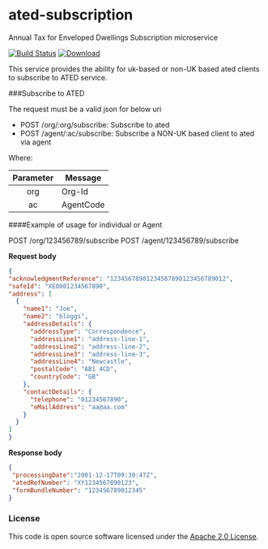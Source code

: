 ated-subscription
=================

Annual Tax for Enveloped Dwellings Subscription microservice

[![Build Status](https://travis-ci.org/hmrc/ated-subscription.svg)](https://travis-ci.org/hmrc/ated-subscription) [ ![Download](https://api.bintray.com/packages/hmrc/releases/ated-subscription/images/download.svg) ](https://bintray.com/hmrc/releases/ated-subscription/_latestVersion)

This service provides the ability for uk-based or non-UK based ated clients to subscribe to ATED service.

###Subscribe to ATED

The request must be a valid json for below uri
- POST    /org/:org/subscribe: Subscribe to ated
- POST    /agent/:ac/subscribe: Subscribe a NON-UK based client to ated via agent

Where:

| Parameter | Message    |
|:--------:|-------------|
|   org    | Org-Id      |
|   ac     | AgentCode   |

####Example of usage for individual or Agent

 POST /org/123456789/subscribe
 POST /agent/123456789/subscribe

 **Request body**
 
  ```json
{
  "acknowledgmentReference": "12345678901234567890123456789012",
  "safeId": "XE0001234567890",
  "address": [
    {
      "name1": "Joe",
      "name2": "bloggs",
      "addressDetails": {
        "addressType": "Correspondence",
        "addressLine1": "address-line-1",
        "addressLine2": "address-line-2",
        "addressLine3": "address-line-3",
        "addressLine4": "Newcastle",
        "postalCode": "AB1 4CD",
        "countryCode": "GB"
      },
      "contactDetails": {
        "telephone": "01234567890",
        "eMailAddress": "aa@aa.com"
      }
    }
  ]
}
  ```
  **Response body**
 
  ```json
 {
   "processingDate":"2001-12-17T09:30:47Z",
   "atedRefNumber": "XY1234567890123",
   "formBundleNumber": "123456789012345"
 }
  ```

### License

This code is open source software licensed under the [Apache 2.0 License]("http://www.apache.org/licenses/LICENSE-2.0.html").

